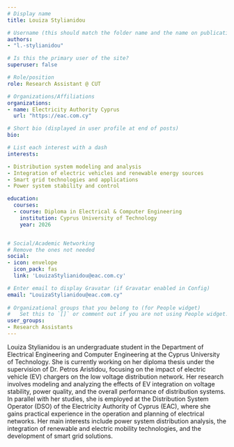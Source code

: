```yaml
---
# Display name
title: Louiza Stylianidou

# Username (this should match the folder name and the name on publications)
authors:
- "l.-stylianidou"

# Is this the primary user of the site?
superuser: false

# Role/position
role: Research Assistant @ CUT

# Organizations/Affiliations
organizations:
- name: Electricity Authority Cyprus
  url: "https://eac.com.cy"

# Short bio (displayed in user profile at end of posts)
bio: 

# List each interest with a dash
interests:

- Distribution system modeling and analysis
- Integration of electric vehicles and renewable energy sources
- Smart grid technologies and applications
- Power system stability and control

education:
  courses:
  - course: Diploma in Electrical & Computer Engineering
    institution: Cyprus University of Technology
    year: 2026


# Social/Academic Networking
# Remove the ones not needed
social:
- icon: envelope
  icon_pack: fas
  link: 'LouizaStylianidou@eac.com.cy' 

# Enter email to display Gravatar (if Gravatar enabled in Config)
email: "LouizaStylianidou@eac.com.cy"
  
# Organizational groups that you belong to (for People widget)
#   Set this to `[]` or comment out if you are not using People widget.
user_groups:
- Research Assistants
---
```


Louiza Stylianidou is an undergraduate student in the Department of Electrical Engineering and Computer Engineering at the Cyprus University of Technology. She is currently working on her diploma thesis under the supervision of Dr. Petros Aristidou, focusing on the impact of electric vehicle (EV) chargers on the low voltage distribution network. Her research involves modeling and analyzing the effects of EV integration on voltage stability, power quality, and the overall performance of distribution systems. In parallel with her studies, she is employed at the Distribution System Operator (DSO) of the Electricity Authority of Cyprus (EAC), where she gains practical experience in the operation and planning of electrical networks. Her main interests include power system distribution analysis, the integration of renewable and electric mobility technologies, and the development of smart grid solutions.

